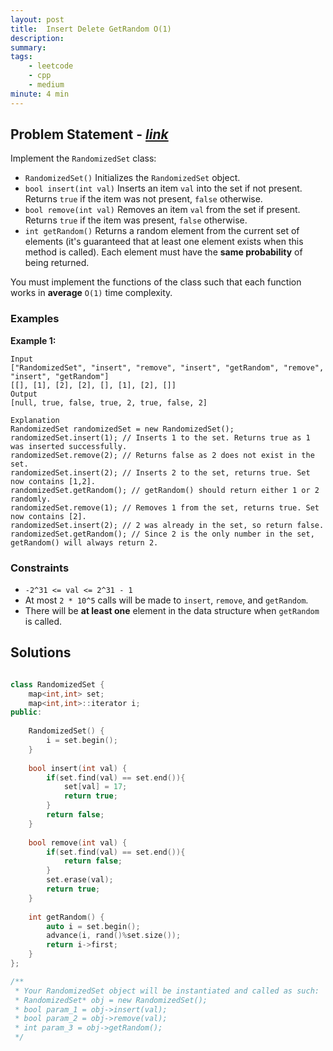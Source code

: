 ```yaml
---
layout: post
title:  Insert Delete GetRandom O(1)
description: 
summary: 
tags:
    - leetcode
    - cpp
    - medium
minute: 4 min
---
```


## Problem Statement - [*link*](https://leetcode.com/problems/insert-delete-getrandom-o1/)
Implement the `RandomizedSet` class:

+ `RandomizedSet()` Initializes the `RandomizedSet` object.
+ `bool insert(int val)` Inserts an item `val` into the set if not present. Returns `true` if the item was not present, `false` otherwise.
+ `bool remove(int val)` Removes an item `val` from the set if present. Returns `true` if the item was present, `false` otherwise.
+ `int getRandom()` Returns a random element from the current set of elements (it's guaranteed that at least one element exists when this method is called). Each element must have the **same probability** of being returned. 

You must implement the functions of the class such that each function works in **average** `O(1)` time complexity.
 
 
### Examples

**Example 1:**   
```
Input
["RandomizedSet", "insert", "remove", "insert", "getRandom", "remove", "insert", "getRandom"]
[[], [1], [2], [2], [], [1], [2], []]
Output
[null, true, false, true, 2, true, false, 2]

Explanation
RandomizedSet randomizedSet = new RandomizedSet();
randomizedSet.insert(1); // Inserts 1 to the set. Returns true as 1 was inserted successfully.
randomizedSet.remove(2); // Returns false as 2 does not exist in the set.
randomizedSet.insert(2); // Inserts 2 to the set, returns true. Set now contains [1,2].
randomizedSet.getRandom(); // getRandom() should return either 1 or 2 randomly.
randomizedSet.remove(1); // Removes 1 from the set, returns true. Set now contains [2].
randomizedSet.insert(2); // 2 was already in the set, so return false.
randomizedSet.getRandom(); // Since 2 is the only number in the set, getRandom() will always return 2.
```

### Constraints
+ `-2^31 <= val <= 2^31 - 1`
+ At most `2 * 10^5` calls will be made to `insert`, `remove`, and `getRandom`.
+ There will be **at least one** element in the data structure when `getRandom` is called.

## Solutions

```cpp

class RandomizedSet {
    map<int,int> set;
    map<int,int>::iterator i;
public:
    
    RandomizedSet() {
        i = set.begin();
    }
    
    bool insert(int val) {
        if(set.find(val) == set.end()){
            set[val] = 17;
            return true;
        }
        return false;
    }
    
    bool remove(int val) {
        if(set.find(val) == set.end()){
            return false;
        }
        set.erase(val);
        return true;
    }
    
    int getRandom() {
        auto i = set.begin();
        advance(i, rand()%set.size());
        return i->first;
    }
};

/**
 * Your RandomizedSet object will be instantiated and called as such:
 * RandomizedSet* obj = new RandomizedSet();
 * bool param_1 = obj->insert(val);
 * bool param_2 = obj->remove(val);
 * int param_3 = obj->getRandom();
 */

```


